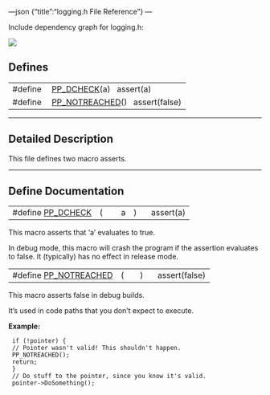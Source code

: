—json {“title”:“logging.h File Reference”} —

Include dependency graph for logging.h:

![](/docs/native-client/pepper_beta/cpp/logging_8h__incl.png)

Defines
-------

<table><tbody><tr class="odd"><td style="text-align: right;">#define </td><td><a href="/docs/native-client/pepper_beta/cpp/logging_8h#a5cb259e0fd1a8c0c64fbc891bc273417" class="el">PP_DCHECK</a>(a)   assert(a)</td></tr><tr class="even"><td style="text-align: right;">#define </td><td><a href="/docs/native-client/pepper_beta/cpp/logging_8h#a1c536418e751c9bda850cd2bc919e0ca" class="el">PP_NOTREACHED</a>()   assert(false)</td></tr></tbody></table>

------------------------------------------------------------------------

<span id="details" class="anchor" style="margin: 0;"></span>

Detailed Description
--------------------

This file defines two macro asserts.

------------------------------------------------------------------------

Define Documentation
--------------------

<span id="a5cb259e0fd1a8c0c64fbc891bc273417" class="anchor" style="margin: 0;"></span>

<table><tbody><tr class="odd"><td>#define <a href="/docs/native-client/pepper_beta/cpp/logging_8h#a5cb259e0fd1a8c0c64fbc891bc273417" class="el">PP_DCHECK</a></td><td>(</td><td> </td><td>a</td><td>)</td><td>   assert(a)</td></tr></tbody></table>

This macro asserts that ‘a’ evaluates to true.

In debug mode, this macro will crash the program if the assertion evaluates to false. It (typically) has no effect in release mode.

<span id="a1c536418e751c9bda850cd2bc919e0ca" class="anchor" style="margin: 0;"></span>

<table><tbody><tr class="odd"><td>#define <a href="/docs/native-client/pepper_beta/cpp/logging_8h#a1c536418e751c9bda850cd2bc919e0ca" class="el">PP_NOTREACHED</a></td><td>(</td><td></td><td>)</td><td>   assert(false)</td></tr></tbody></table>

This macro asserts false in debug builds.

It’s used in code paths that you don’t expect to execute.

**Example:**

     if (!pointer) {
     // Pointer wasn't valid! This shouldn't happen.
     PP_NOTREACHED();
     return;
     }
     // Do stuff to the pointer, since you know it's valid.
     pointer->DoSomething();

